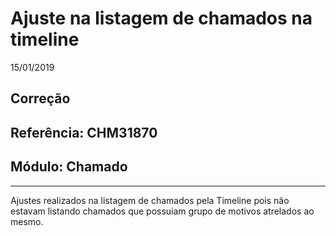 # Ajuste na listagem de chamados na timeline
15/01/2019
## Correção
## Referência: CHM31870
## Módulo: Chamado
***

Ajustes realizados na listagem de chamados pela Timeline pois não estavam listando chamados que possuiam grupo de motivos atrelados ao mesmo.